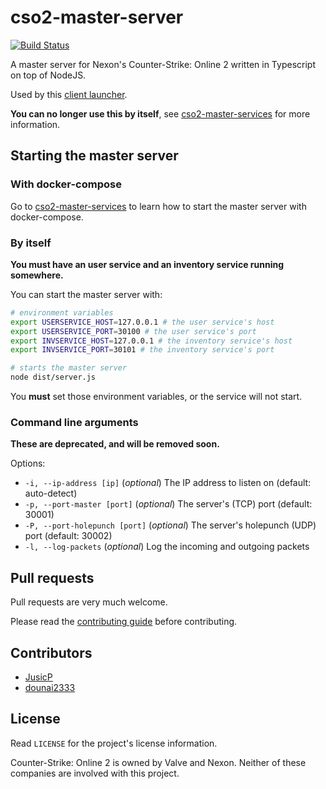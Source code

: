 # cso2-master-server

[![Build Status](https://travis-ci.org/Ochii/cso2-master-server.svg?branch=master)](https://travis-ci.org/Ochii/cso2-master-server)

A master server for Nexon's Counter-Strike: Online 2 written in Typescript on top of NodeJS.

Used by this [client launcher](https://github.com/Ochii/cso2-launcher/).

**You can no longer use this by itself**, see [cso2-master-services](https://github.com/Ochii/cso2-master-services) for more information.

## Starting the master server

### With docker-compose

Go to [cso2-master-services](https://github.com/Ochii/cso2-master-services) to learn how to start the master server with docker-compose.

### By itself

**You must have an user service and an inventory service running somewhere.**

You can start the master server with:

```sh
# environment variables
export USERSERVICE_HOST=127.0.0.1 # the user service's host
export USERSERVICE_PORT=30100 # the user service's port
export INVSERVICE_HOST=127.0.0.1 # the inventory service's host
export INVSERVICE_PORT=30101 # the inventory service's port

# starts the master server
node dist/server.js
```

You **must** set those environment variables, or the service will not start.

### Command line arguments

**These are deprecated, and will be removed soon.**

Options:

- ```-i, --ip-address [ip]``` (*optional*) The IP address to listen on (default: auto-detect)
- ```-p, --port-master [port]``` (*optional*) The server's (TCP) port (default: 30001)
- ```-P, --port-holepunch [port]``` (*optional*) The server's holepunch (UDP) port (default: 30002)
- ```-l, --log-packets``` (*optional*) Log the incoming and outgoing packets

## Pull requests

Pull requests are very much welcome.

Please read the [contributing guide](https://github.com/Ochii/cso2-master-service/blob/master/.github/PULL_REQUEST_TEMPLATE.md) before contributing.

## Contributors

- [JusicP](https://github.com/JusicP)
- [dounai2333](https://github.com/dounai2333)

## License

Read ```LICENSE``` for the project's license information.

Counter-Strike: Online 2 is owned by Valve and Nexon. Neither of these companies are involved with this project.

